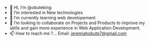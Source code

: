 - 👋 Hi, I’m @obuteking
- 👀 I’m interested in New technologies
- 🌱 I’m currently learning web developement
- 💞️ I’m looking to collaborate on Projects and Products to improve my skills and gain more experience in Web Application Development.
- 📫 How to reach me ?... Email: jeremiahobute7@gmail.com

<!---
obuteking/obuteking is a ✨ special ✨ repository because its `README.md` (this file) appears on your GitHub profile.
You can click the Preview link to take a look at your changes.
--->
